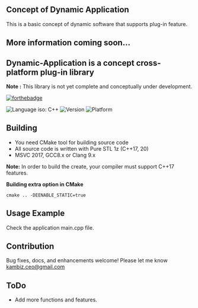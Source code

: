 ## Concept of Dynamic Application
This is a basic concept of dynamic software that supports plug-in feature.

## More information coming soon...
 
## Dynamic-Application is a concept cross-platform plug-in library ##
**Note :** This library is not yet complete and conceptually under development.

[![forthebadge](https://forthebadge.com/images/badges/made-with-c-plus-plus.svg)](https://forthebadge.com)

![Language iso: C++](https://img.shields.io/badge/C%2B%2B-20-blue)
![Version](https://img.shields.io/badge/Version-0.4-lightgrey)
![Platform](https://img.shields.io/badge/Platform-Windows%20%7C%20macOS%20%7C%20Linux%20%7C%20iOS%20%7C%20Android%20%7C%20Web-lightgrey)

## Building

- You need CMake tool for building source code
- All source code is written with Pure STL 1z (C++17, 20)
- MSVC 2017, GCC8.x or Clang 9.x

**Note:** In order to build the create, your compiler must support C++17 features.

**Building extra option in CMake**
```
cmake .. -DEENABLE_STATIC=true 
```

## Usage Example
Check the application main.cpp file.

## Contribution
Bug fixes, docs, and enhancements welcome! Please let me know kambiz.ceo@gmail.com

## **ToDo**
 * Add more functions and features.
